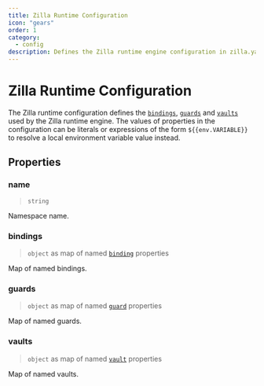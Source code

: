```yaml
---
title: Zilla Runtime Configuration
icon: "gears"
order: 1
category:
  - config
description: Defines the Zilla runtime engine configuration in zilla.yaml
---
```


# Zilla Runtime Configuration

The Zilla runtime configuration defines the [`bindings`](binding.md), [`guards`](guard.md) and [`vaults`](vault.md) used by the Zilla runtime engine. The values of properties in the configuration can be literals or expressions of the form `${{env.VARIABLE}}` to resolve a local environment variable value instead.

## Properties

### name

> `string`

Namespace name.

### bindings

> `object` as map of named [`binding`](binding.md) properties

Map of named bindings.

### guards

> `object` as map of named [`guard`](guard.md) properties

Map of named guards.

### vaults

> `object` as map of named [`vault`](vault.md) properties

Map of named vaults.
